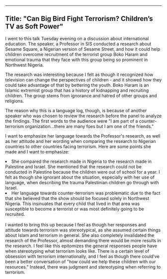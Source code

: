 ----
Title: "Can Big Bird Fight Terrorism? Children’s TV as Soft Power"
---

<p>I went to this talk Tuesday evening on a discussion about international education. The speaker, a Professor in SIS conducted a research about Sesame Square, a Nigerian version of Sesame Street, and how it could help children overcome recruitment of the terrorist group Boko Haram and emotional trauma that they face with this group being so prominent in Northwest Nigeria. </p>
<p>The research was interesting because I felt as though it recognized how television can change the perspectives of children - and it showed how they could take advantage of that by bettering the youth. 
Boko Haram is an Islamic extremist group that has a history of kidnapping and recruiting children. The group stems from ignorance and hatred of other groups and religions. </p>
<p>The reason why this is a language log, though, is because of another speaker who was chosen to review the research before the panel to analyze the findings. The first words to the audience were "I am part of a counter-terrorism organization...there are many foes but I am one of the friends." </p>
<p>I want to emphasize her language towards the Professor's research, as well as her attitude and her wording when comparing the research to Nigerian countries to other countries facing terrorism. Here are some points she made and I want to emphasize: </p>
<li>She compared the research made in Nigeria to the research made in Palestine and Israel. She mentioned that the research could not be conducted in Palestine because the children were out of school for a year. I felt as though she ignorant about the situation, especially with her use of language, when describing the trauma Palestinian children go through with Israel. </li>
<li>Her language towards counter-terrorism was problematic due to the fact that she believed that the show should be focused solely in Northwest Nigeria. This insinuates that every child that lived in that area was susceptible to become a terrorist or was most definitely going to be recruited. </li>
<br>I wanted to bring this up because I feel as though her responses and attitude towards terrorism was stereotypical, as she assumed certain things about Islam and terrorism in general. She also completely invalidated the research of the Professor, almost demanding there would be more results in the research. I feel like this epitomizes the general responses people have when stereotyping what terrorism looks like. There is a certain level of obsession with terrorism internationally, and I feel as though there could've been a better conversation of "how could we help these children with our resources." Instead, there was judgment and stereotyping when referring to terrorism. 
